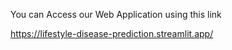 You can Access our Web Application using this link

https://lifestyle-disease-prediction.streamlit.app/



